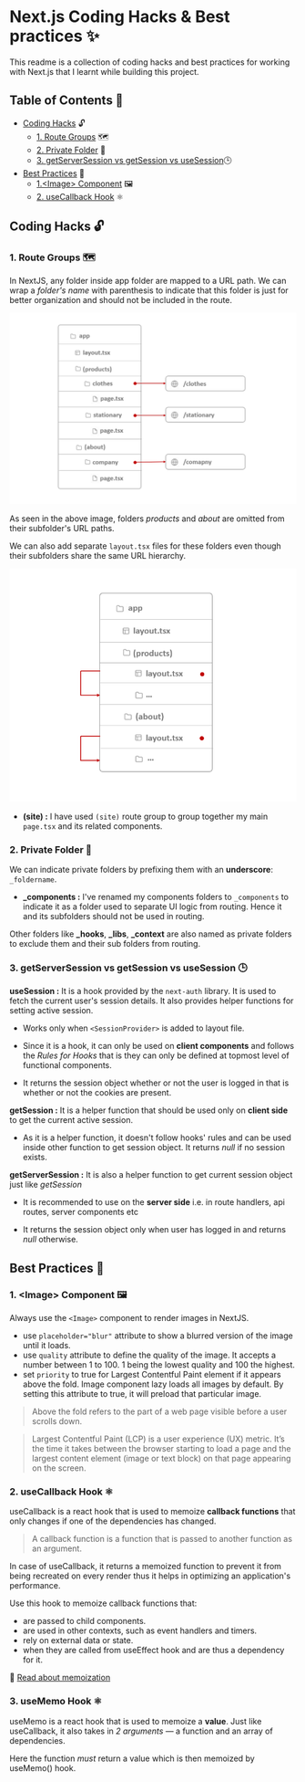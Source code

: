 # Next.js Coding Hacks & Best practices :sparkles:

This readme is a collection of coding hacks and best practices for working with Next.js that I learnt while building this project.

## Table of Contents 📑

-   [Coding Hacks](#coding-hacks-🔓) :unlock:
    -   [1. Route Groups](#2-private-folder-📁) 🗺️
    -   [2. Private Folder](#2-private-folder-📁) :file_folder:
    -   [3. getServerSession vs getSession vs useSession](#3-getserversession-vs-getsession-vs-usesession-🕒)🕒
-   [Best Practices](#best-practices-🥇) 🥇
    -   [1.\<Image> Component](#1-image-component-🖼️) 🖼️
    -   [2. useCallback Hook](#2-usecallback-hook-⚛️) ⚛️

## Coding Hacks :unlock:

### 1. Route Groups 🗺️

In NextJS, any folder inside app folder are mapped to a URL path. We can wrap a _folder's name_ with parenthesis to indicate that this folder is just for better organization and should not be included in the route.

![Route Groups](./images/01_route_groups.png)

As seen in the above image, folders _products_ and _about_ are omitted from their subfolder's URL paths.

We can also add separate `layout.tsx` files for these folders even though their subfolders share the same URL hierarchy.

![Separate Layout Files](./images//02_separate_layout_files.png)

-   **(site) :** I have used `(site)` route group to group together my main `page.tsx` and its related components.

### 2. Private Folder :file_folder:

We can indicate private folders by prefixing them with an **underscore**: `_foldername`.

-   **\_components :** I've renamed my components folders to `_components` to indicate it as a folder used to separate UI logic from routing. Hence it and its subfolders should not be used in routing.

Other folders like **\_hooks**, **\_libs**, **\_context** are also named as private folders to exclude them and their sub folders from routing.

### 3. getServerSession vs getSession vs useSession 🕒

**useSession :** It is a hook provided by the `next-auth` library. It is used to fetch the current user's session details. It also provides helper functions for setting active session.

-   Works only when `<SessionProvider>` is added to layout file.

-   Since it is a hook, it can only be used on **client components** and follows the _Rules for Hooks_ that is they can only be defined at topmost level of functional components.

-   It returns the session object whether or not the user is logged in that is whether or not the cookies are present.

**getSession :** It is a helper function that should be used only on **client side** to get the current active session.

-   As it is a helper function, it doesn't follow hooks' rules and can be used inside other function to get session object. It returns _null_ if no session exists.

**getServerSession :** It is also a helper function to get current session object just like _getSession_

-   It is recommended to use on the **server side** i.e. in route handlers, api routes, server components etc

-   It returns the session object only when user has logged in and returns _null_ otherwise.

## Best Practices 🥇

### 1. \<Image> Component 🖼️

Always use the `<Image>` component to render images in NextJS.

-   use `placeholder="blur"` attribute to show a blurred version of the image until it loads.
-   use `quality` attribute to define the quality of the image. It accepts a number between 1 to 100. 1 being the lowest quality and 100 the highest.
-   set `priority` to true for Largest Contentful Paint element if it appears above the fold. Image component lazy loads all images by default. By setting this attribute to true, it will preload that particular image.

> Above the fold refers to the part of a web page visible before a user scrolls down.

> Largest Contentful Paint (LCP) is a user experience (UX) metric. It’s the time it takes between the browser starting to load a page and the largest content element (image or text block) on that page appearing on the screen.

### 2. useCallback Hook ⚛️

useCallback is a react hook that is used to memoize **callback functions** that only changes if one of the dependencies has changed.

> A callback function is a function that is passed to another function as an argument.

In case of useCallback, it returns a memoized function to prevent it from being recreated on every render thus it helps in optimizing an application's performance.

Use this hook to memoize callback functions that:

-   are passed to child components.
-   are used in other contexts, such as event handlers and timers.
-   rely on external data or state.
-   when they are called from useEffect hook and are thus a dependency for it.

:link: [Read about memoization]()

### 3. useMemo Hook ⚛️

useMemo is a react hook that is used to memoize a **value**. Just like useCallback, it also takes in _2 arguments_ — a function and an array of dependencies.

Here the function _must_ return a value which is then memoized by useMemo() hook.
